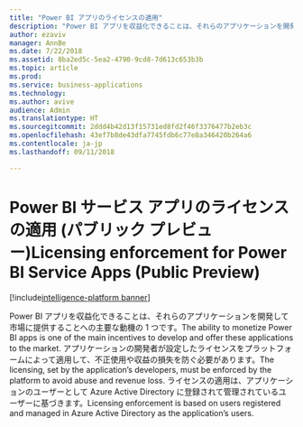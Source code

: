 ```yaml
---
title: "Power BI アプリのライセンスの適用"
description: "Power BI アプリを収益化できることは、それらのアプリケーションを開発して市場に提供することへの主要な動機の 1 つです。"
author: ezaviv
manager: AnnBe
ms.date: 7/22/2018
ms.assetid: 8ba2ed5c-5ea2-4790-9cd8-7d613c653b3b
ms.topic: article
ms.prod: 
ms.service: business-applications
ms.technology: 
ms.author: avive
audience: Admin
ms.translationtype: HT
ms.sourcegitcommit: 2ddd4b42d13f15731ed8fd2f46f3376477b2eb3c
ms.openlocfilehash: 43ef7b8de43dfa7745fdb6c77e8a346420b264a6
ms.contentlocale: ja-jp
ms.lasthandoff: 09/11/2018

---
```

# <a name="licensing-enforcement-for-power-bi-service-apps-public-preview"></a><span data-ttu-id="9ba18-103">Power BI サービス アプリのライセンスの適用 (パブリック プレビュー)</span><span class="sxs-lookup"><span data-stu-id="9ba18-103">Licensing enforcement for Power BI Service Apps (Public Preview)</span></span>

[!include[intelligence-platform banner](../../includes/intelligence-platform.md)]

<span data-ttu-id="9ba18-104">Power BI アプリを収益化できることは、それらのアプリケーションを開発して市場に提供することへの主要な動機の 1 つです。</span><span class="sxs-lookup"><span data-stu-id="9ba18-104">The ability to monetize Power BI apps is one of the main incentives to develop and offer these applications to the market.</span></span> <span data-ttu-id="9ba18-105">アプリケーションの開発者が設定したライセンスをプラットフォームによって適用して、不正使用や収益の損失を防ぐ必要があります。</span><span class="sxs-lookup"><span data-stu-id="9ba18-105">The licensing, set by the application’s developers, must be enforced by the platform to avoid abuse and revenue loss.</span></span> <span data-ttu-id="9ba18-106">ライセンスの適用は、アプリケーションのユーザーとして Azure Active Directory に登録されて管理されているユーザーに基づきます。</span><span class="sxs-lookup"><span data-stu-id="9ba18-106">Licensing enforcement is based on users registered and managed in Azure Active Directory as the application’s users.</span></span>

